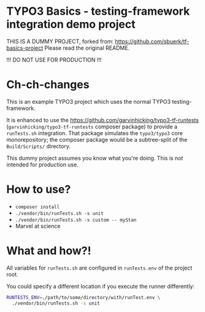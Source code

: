 # TYPO3 Basics - testing-framework integration demo project

THIS IS A DUMMY PROJECT, forked from: https://github.com/sbuerk/tf-basics-project
Please read the original README.

!!! DO NOT USE FOR PRODUCTION !!!

# Ch-ch-changes

This is an example TYPO3 project which uses the normal TYPO3 testing-framework.

It is enhanced to use the https://github.com/garvinhicking/typo3-tf-runtests
(`garvinhicking/typo3-tf-runtests` composer package) to provide a
`runTests.sh` integration. That package simulates the `typo3/typo3` core
monorepository; the composer package would be a subtree-split of the `Build/Scripts/`
directory.

This dummy project assumes you know what you're doing. This is not
intended for production use.

# How to use?

- `composer install`
- `./vendor/bin/runTests.sh -s unit`
- `./vendor/bin/runTests.sh -s custom -- myStan`
- Marvel at science

# What and how?!

All variables for `runTests.sh` are configured in `runTests.env` of the project root.

You could specify a different location if you execute the runner differently:

```bash
RUNTESTS_ENV=./path/to/some/directory/with/runTest.env \
  ./vendor/bin/runTests.sh -s unit
```

